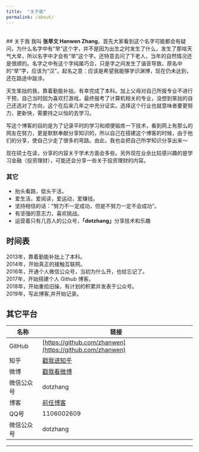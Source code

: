 ```yaml
---
title:  "关于我"
permalink: /about/
---
```


<br/>
## 关于我
我叫<strong> 张旱文 Hanwen Zhang</strong>，首先大家看到这个名字可能都会有疑问，为什么名字中有“旱”这个字，并不是因为出生之时发生了什么，发生了那啥天气大旱，所以名字中才会有“旱”这个字。还特意去问了下老人，当年的自然情况还是很顺的。名字之中有这个字纯属巧合，只是字之间发生了谐音导致。原名中的“旱”字，应该为“汉”。起名之意：应该是希望我能够学识渊博，现在仍未达到，还在路途中跋涉。

天生笨拙的我，靠着勤能补拙，有幸完成了本科。加上父母对自己所报专业不进行干预，自己当时因为喜欢打游戏，最终报考了计算机相关的专业，没想到笨拙的自己还选对了方向，这个在后来几年之中充分证实。选择这个行业也就意味者要更努力，更新快，需要持之以恒的去学习。

写这个博客的目的是为了记录平时的学习和顺便锻炼一下技术，看到网上有那么的网友在努力，更是默默奉献分享知识的，所以自己在搭建这个博客的时候，由于他们的分享，使自己少走了很多的弯路。由此，我也会把自己所学知识分享出来～

现在硕士在读，分享的内容关于学术方面会多些。另外现在业余比较感兴趣的是学习金融（投资理财），可能还会分享一些关于投资理财的内容。

### 其它
* 抬头看路，低头干活。
* 爱生活，爱阅读，爱运动，爱赚钱。
* 坚持相信的话：“努力不一定成功，但是不努力一定不会成功”。
* 有坚强的意志力，喜欢挑战。
* 运营着只有几百人的公众号，<strong>「dotzhang」</strong>分享技术和乐趣


## 时间表
2013年，靠着勤能补拙上了本科。  
2014年，开始真正的接触互联网。  
2016年，开通个人微信公众号，当初为什么开，也给忘记了。   
2017年，开始搭建个人 Github 博客。  
2018年，开始重拾旧操，有计划的积累并发表于公众号。  
2019年，写此博客,并开始记录。

## 其它平台
| 名称 | 链接  |
| ------ | ------ |
|  GitHub |  [https://github.com/zhanwen](https://github.com/zhanwen)  |  
|  知乎  |  [戳我进知乎](https://www.zhihu.com/people/funnyzhang/activities)  |  
|  微博 |    [戳我看微博](https://weibo.com/hanwen521)|  
|  微信公众号 |  dotzhang  |  
|  博客 |  [前任博客](http://hanwen.me)  |  
|  QQ号 |  1106002609  |  
|  微信公众号 |  dotzhang  |  

<hr>


